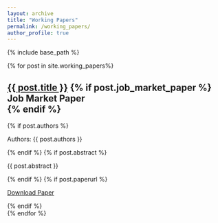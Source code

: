 ```yaml
---
layout: archive
title: "Working Papers"
permalink: /working_papers/
author_profile: true
---
```


{% include base_path %}

{% for post in site.working_papers%}
  <div class="archive__item">
    <h2 class="archive__item-title">
      <a href="{{ post.url }}">{{ post.title }}</a>
      {% if post.job_market_paper %}
        <div class="label label-primary">Job Market Paper</div>
      {% endif %}
    </h2>
    {% if post.authors %}
      <p>Authors: {{ post.authors }}</p>
    {% endif %}
    {% if post.abstract %}
      <p class="archive__item-excerpt">{{ post.abstract }}</p>
    {% endif %}
    {% if post.paperurl %}
      <p><a href="{{ post.paperurl }}">Download Paper</a></p>
    {% endif %}
  </div>
{% endfor %}


   